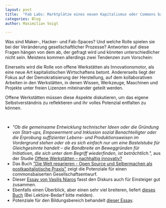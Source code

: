 ```yaml
---
layout: post
title:  "Fab Labs: Marktplätze eines neuen Kapitalismus oder Commons basierte Revolution?"
categories: Blog
author: Maximilian Voigt

---
```


Was sind Maker-, Hacker- und Fab-Spaces? Und welche Rolle spielen sie bei der Veränderung gesellschaftlicher Prozesse? Antworten auf diese Fragen hängen von dem ab, der gefragt wird und könnten unterschiedlicher nicht sein. Meistens kommen allerdings zwei Tendenzen zum Vorschein:

Einerseits wird die Rolle von offene Werkstätten als Innovationsmotor, als eine neue Art kapitalistischen Wirtschaftens betont. Andererseits liegt der Fokus auf der Demokratisierung der Herstellung, auf dem kollaborativen Arbeiten in den Werkstätten, in denen Wissen, Werkzeuge, Maschinen und Projekte unter freien Lizenzen miteinander geteilt werden.

Offene Werkstätten müssen diese Aspekte diskutieren, um das eigene Selbstverständnis zu reflektieren und ihr volles Potenzial entfalten zu können.

&nbsp;
* *"Ob die gemeinsame Entwicklung technischer Ideen oder die Gründung von Start-ups, Empowerment und Inklusion sozial Benachteiligter oder die Erprobung suffizienter Lebens- und Produktionsweisen im Vordergrund stehen oder ob es sich einfach nur um eine Bastelstube für Gleichgesinnte handelt – die Bandbreite an Beweggründen für Initiativen, die sich unter dem Begriff wiederfinden, ist beträchtlich.",* aus der Studie <a href="https://www.ioew.de/publikation/offene_werkstaetten_nachhaltig_innovativ/" target="_blank">Offene Werkstätten – nachhaltig innovativ?</a>
* Das Buch <a href="https://www.transcript-verlag.de/978-3-8376-3377-1/Die-Welt-reparieren/?number=978-3-8394-3377-5" target="_blank">"Die Welt reparieren - Open Source und Selbermachen als postkapitalistische Praxis"</a> zeigt die Potenziale für einen commonsbaiserten Gesellschaftsentwurf.
* Dieser <a href="https://blog.p2pfoundation.net/essay-day-making-smart-city-emergence-makerspaces/2017/05/30" target="_blank" rel="noopener noreferrer">Essay von Vasilis Niaros</a> fasst den Diskurs auch für Einsteiger gut zusammen.
* Ebenfalls einen Überblick, aber einen sehr viel breiteren, liefert <a href="https://www.transcript-verlag.de/978-3-8376-2382-6/fablab" target="_blank" rel="noopener noreferrer">dieses Buch</a> (Bei Lektüre-Bedarf bitte melden).
* Potenziale für den Bildungsbereich behandelt <a href="https://www.researchgate.net/publication/277928106_The_Maker_Movement_in_Education" target="_blank" rel="noopener noreferrer">dieser Essay</a>.

